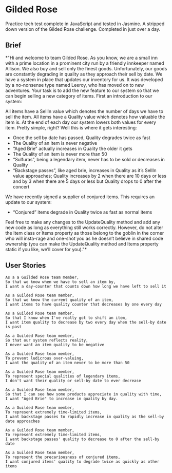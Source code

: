 # Gilded Rose

Practice tech test complete in JavaScript and tested in Jasmine. A stripped down version of the Gilded Rose challenge. Completed in just over a day.

## Brief
*"Hi and welcome to team Gilded Rose. As you know, we are a small inn with a prime location in a prominent city run by a friendly innkeeper named Allison. We also buy and sell only the finest goods. Unfortunately, our goods are constantly degrading in quality as they approach their sell by date. We have a system in place that updates our inventory for us. It was developed by a no-nonsense type named Leeroy, who has moved on to new adventures. Your task is to add the new feature to our system so that we can begin selling a new category of items. First an introduction to our system:

All items have a SellIn value which denotes the number of days we have to sell the item. All items have a Quality value which denotes how valuable the item is. At the end of each day our system lowers both values for every item. Pretty simple, right? Well this is where it gets interesting:

- Once the sell by date has passed, Quality degrades twice as fast
- The Quality of an item is never negative
- “Aged Brie” actually increases in Quality the older it gets
- The Quality of an item is never more than 50
- “Sulfuras”, being a legendary item, never has to be sold or decreases in Quality
- “Backstage passes”, like aged brie, increases in Quality as it’s SellIn value approaches; Quality increases by 2 when there are 10 days or less and by 3 when there are 5 days or less but Quality drops to 0 after the concert

We have recently signed a supplier of conjured items. This requires an update to our system:

* “Conjured” items degrade in Quality twice as fast as normal items

Feel free to make any changes to the UpdateQuality method and add any new code as long as everything still works correctly. However, do not alter the Item class or Items property as those belong to the goblin in the corner who will insta-rage and one-shot you as he doesn’t believe in shared code ownership (you can make the UpdateQuality method and Items property static if you like, we’ll cover for you)."*

## User Stories
```
As a a Guilded Rose team member,
So that we know when we have to sell an item by,
I want a day-counter that counts down how long we have left to sell it

As a Guilded Rose team member,
So that we know the current quality of an item,
I want items to have quality counter that decreases by one every day

As a Guilded Rose team member,
So that I know when I've really got to shift an item,
I want item quality to decrease by two every day when the sell-by date is past

As a Guilded Rose team member,
So that our system reflects reality,
I never want an item quality to be negative

As a Guilded Rose team member,
To prevent ludicrous over-valuing,
I want the quality of an item never to be more than 50

As a Guilded Rose team member,
To represent special qualities of legendary items,
I don't want their quality or sell-by date to ever decrease

As a Guilded Rose team member,
So that I can see how some products appreciate in quality with time,
I want "Aged Brie" to increase in quality by day.

As a Guilded Rose team member,
To represent extremely time-limited items,
I want backstage passes to rapidly increase in quality as the sell-by date approaches

As a Guilded Rose team member,
To represent extremely time-limited items,
I want backstage passes' quality to decrease to 0 after the sell-by date

As a Guilded Rose team member,
To represent the precariousness of conjured items,
I want conjured items' quality to degrade twice as quickly as other items
```
